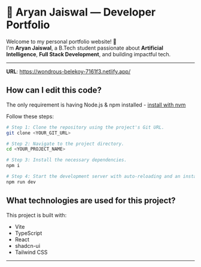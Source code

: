 # 🚀 Aryan Jaiswal — Developer Portfolio

Welcome to my personal portfolio website! 👋  
I'm **Aryan Jaiswal**, a B.Tech student passionate about **Artificial Intelligence**, **Full Stack Development**, and building impactful tech.

---

**URL**: https://wondrous-belekoy-7161f3.netlify.app/

## How can I edit this code?

The only requirement is having Node.js & npm installed - [install with nvm](https://github.com/nvm-sh/nvm#installing-and-updating)

Follow these steps:

```sh
# Step 1: Clone the repository using the project's Git URL.
git clone <YOUR_GIT_URL>

# Step 2: Navigate to the project directory.
cd <YOUR_PROJECT_NAME>

# Step 3: Install the necessary dependencies.
npm i

# Step 4: Start the development server with auto-reloading and an instant preview.
npm run dev
```

## What technologies are used for this project?

This project is built with:

- Vite
- TypeScript
- React
- shadcn-ui
- Tailwind CSS

---


